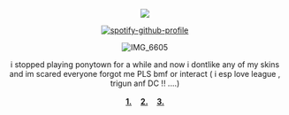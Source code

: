 <div align="center">

![](https://komarev.com/ghpvc/?username=7RIGUN&label=best_friends_&color=red&style=flat)

<div align="center">

[![spotify-github-profile](https://spotify-github-profile.kittinanx.com/api/view?uid=tildejohanne&cover_image=true&theme=novatorem&show_offline=true&background_color=121212&interchange=true&bar_color=53b14f&bar_color_cover=true)](https://github.com/kittinan/spotify-github-profile)
  
![IMG_6605](https://github.com/user-attachments/assets/c8c879ff-958c-4821-9be9-e1b6b87b35c8) 


i stopped playing ponytown for a while and now i dontlike any of my skins and im scared everyone forgot me PLS bmf or interact ( i esp love league , trigun anf DC !! ....)

<b> [1.](https://rentry.co/enea)ㅤ [2.](https://rentry.co/yasukayn) ㅤ[3.](https://pantheon.atabook.org)</b>
